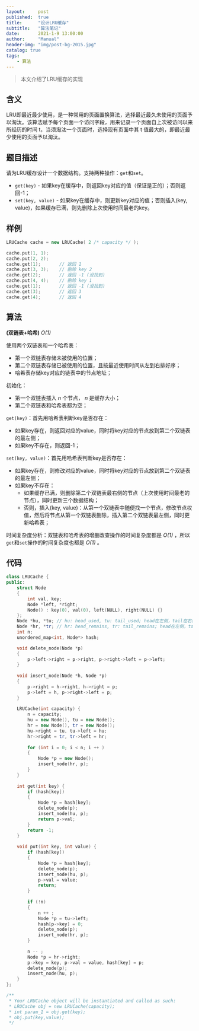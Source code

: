 ```yaml
---
layout:     post
published:  true
title:      "设计LRU缓存"
subtitle:   "算法笔记"
date:       2021-1-9 13:00:00
author:     "Manual"
header-img: "img/post-bg-2015.jpg"
catalog: true
tags:
    - 算法
---
```


> 本文介绍了LRU缓存的实现

## 含义

LRU即最近最少使用，是一种常用的页面置换算法，选择最近最久未使用的页面予以淘汰。该算法赋予每个页面一个访问字段，用来记录一个页面自上次被访问以来所经历的时间 t，当须淘汰一个页面时，选择现有页面中其 t 值最大的，即最近最少使用的页面予以淘汰。

## 题目描述

请为LRU缓存设计一个数据结构。支持两种操作：`get`和`set`。

- `get(key)` - 如果key在缓存中，则返回key对应的值（保证是正的）；否则返回-1；
- `set(key, value)` - 如果key在缓存中，则更新key对应的值；否则插入(key, value)，如果缓存已满，则先删除上次使用时间最老的key。

## 样例

```c++
LRUCache cache = new LRUCache( 2 /* capacity */ );

cache.put(1, 1);
cache.put(2, 2);
cache.get(1);       // 返回 1
cache.put(3, 3);    // 删除 key 2
cache.get(2);       // 返回 -1 (没找到)
cache.put(4, 4);    // 删除 key 1
cache.get(1);       // 返回 -1 (没找到)
cache.get(3);       // 返回 3
cache.get(4);       // 返回 4
```

## 算法

**(双链表+哈希)** *O(1)*

使用两个双链表和一个哈希表：

* 第一个双链表存储未被使用的位置；
* 第二个双链表存储已被使用的位置，且按最近使用时间从左到右排好序；
* 哈希表存储key对应的链表中的节点地址；

初始化：

* 第一个双链表插入 *n* 个节点， *n* 是缓存大小；
* 第二个双链表和哈希表都为空；

`get(key)`：首先用哈希表判断key是否存在：

* 如果key存在，则返回对应的value，同时将key对应的节点放到第二个双链表的最左侧；
* 如果key不存在，则返回-1；

`set(key, value)`：首先用哈希表判断key是否存在：

* 如果key存在，则修改对应的value，同时将key对应的节点放到第二个双链表的最左侧；
* 如果key不存在：
  * 如果缓存已满，则删除第二个双链表最右侧的节点（上次使用时间最老的节点），同时更新三个数据结构；
  * 否则，插入(key, value)：从第一个双链表中随便找一个节点，修改节点权值，然后将节点从第一个双链表删除，插入第二个双链表最左侧，同时更新哈希表；

时间复杂度分析：双链表和哈希表的增删改查操作的时间复杂度都是 *O(1)* ，所以`get`和`set`操作的时间复杂度也都是 *O(1)* 。

## 代码

```c++
class LRUCache {
public:
    struct Node
    {
        int val, key;
        Node *left, *right;
        Node() : key(0), val(0), left(NULL), right(NULL) {}
    };
    Node *hu, *tu; // hu: head_used, tu: tail_used; head在左侧，tail在右侧
    Node *hr, *tr; // hr: head_remains, tr: tail_remains; head在左侧，tail在右侧
    int n;
    unordered_map<int, Node*> hash;

    void delete_node(Node *p)
    {
        p->left->right = p->right, p->right->left = p->left;
    }
    
    void insert_node(Node *h, Node *p)
    {
        p->right = h->right, h->right = p;
        p->left = h, p->right->left = p;
    }
    
    LRUCache(int capacity) {
        n = capacity;
        hu = new Node(), tu = new Node();
        hr = new Node(), tr = new Node();
        hu->right = tu, tu->left = hu;
        hr->right = tr, tr->left = hr;
    
        for (int i = 0; i < n; i ++ )
        {
            Node *p = new Node();
            insert_node(hr, p);
        }
    }
    
    int get(int key) {
        if (hash[key])
        {
            Node *p = hash[key];
            delete_node(p);
            insert_node(hu, p);
            return p->val;
        }
        return -1;
    }
    
    void put(int key, int value) {
        if (hash[key])
        {
            Node *p = hash[key];
            delete_node(p);
            insert_node(hu, p);
            p->val = value;
            return;
        }
    
        if (!n)
        {
            n ++ ;
            Node *p = tu->left;
            hash[p->key] = 0;
            delete_node(p);
            insert_node(hr, p);
        }
    
        n -- ;
        Node *p = hr->right;
        p->key = key, p->val = value, hash[key] = p;
        delete_node(p);
        insert_node(hu, p);
    }
};

/**
 * Your LRUCache object will be instantiated and called as such:
 * LRUCache obj = new LRUCache(capacity);
 * int param_1 = obj.get(key);
 * obj.put(key,value);
 */
```
